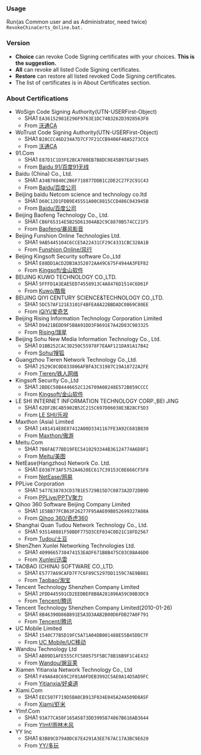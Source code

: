 ### Usage
Run(as Common user and as Administrator, need twice) `RevokeChinaCerts_Online.bat.`

### Version
* **Choice** can revoke Code Signing certificates with your choices. **This is the suggestion.**
* **All** can revoke all listed Code Signing certificates.
* **Restore** can restore all listed revoked Code Signing certificates.
* The list of certificates is in About Certificates section.

### About Certifications
* WoSign Code Signing Authority(UTN-USERFirst-Object)
    * SHA1 `EA36152981E296F9763E1DC74B3262D3928563F8`
    * From [沃通CA](http://www.wosign.com)
* WoTrust Code Signing Authority(UTN-USERFirst-Object)
    * SHA1 `B28CCC46D234A7D7CF7F21CCB9406F48A5273CC6`
    * From [沃通CA](http://www.wosign.com)
* 91.Com
    * SHA1 `E87D1C1D3FE2BCA700EB7B8DC0E45B97EAF19405`
    * From [Baidu 91/百度91无线](http://www.91.com)
* Baidu (China) Co., Ltd.
    * SHA1 `A34B70840C2B6F718877DDB1C2DE2C27F2C91C43`
    * From [Baidu/百度公司](http://www.baidu.com)
* Beijing baidu Netcom science and technology co.ltd
    * SHA1 `D60C12D1FDB9E45551A00C8815CCD486C043945B`
    * From [Baidu/百度公司](http://www.baidu.com)
* Beijing Baofeng Technology Co., Ltd.
    * SHA1 `CB6F65314E5B25D61304AB2C9C8870B574CC21F5`
    * From [Baofeng/暴风影音](http://www.baofeng.com)
* Beijing Funshion Online Technologies Ltd.
    * SHA1 `9AB5445104C6CCE5A22431CF29C4331CBC328A1B`
    * From [Funshion Online/风行](http://www.fun.tv)
* Beijing Kingsoft Security software Co.,Ltd
    * SHA1 `E88DD1ACD2DB3A352072AA49C675F4944A3FEF82`
    * From [Kingsoft/金山软件](http://www.kingsoft.com)
* BEIJING KUWO TECHNOLOGY CO.,LTD.
    * SHA1 `5FFFD1A3EAE5ED74558913C4A8476D1514C6D61F`
    * From [Kuwo/酷我](http://kuwo.cn)
* BEIJING QIYI CENTURY SCIENCE&TECHNOLOGY CO.,LTD.
    * SHA1 `5DC57AF121E3101F4BFEA8A22BBDADC0869C80EE`
    * From [iQiYi/爱奇艺](http://www.iqiyi.com)
* Beijing Rising Information Technology Corporation Limited
    * SHA1 `D9421BEDD9F5B8A91DD3F8691E7A42D83C983325`
    * From [Rising/瑞星](http://www.rising.com.cn)
* Beijing Sohu New Media Information Technology Co., Ltd.
    * SHA1 `D1BB252CAC3D250C55978F7EAAF121DA91A17B42`
    * From [Sohu/搜狐](http://www.sohu.com)
* Guangzhou Tieren Network Technology Co.,Ltd.
    * SHA1 `2529C0C0D833806AFBFA3C31987C19A18722A2FE`
    * From [Tieren/铁人网络](http://www.teiron.com)
* Kingsoft Security Co.,Ltd
    * SHA1 `2BDEC50B4446652C126709A08248E572B859CCCC`
    * From [Kingsoft/金山软件](http://www.ijinshan.com)
* LE SHI INTERNET INFORMATION TECHNOLOGY CORP.,BEI JING
    * SHA1 `62DF2BC4B5902B52C215C697D06038E3B28CF5D3`
    * From [LE SHI/乐视](http://wwww.letv.com)
* Maxthon (Asia) Limited
    * SHA1 `1481414E8E87412A00D3341167FE3A92C681B830`
    * From [Maxthon/傲游](http://www.maxthon.cn)
* Meitu.Com
    * SHA1 `7B6FAE77BD19FEC5410293344B36124774A6D8F1`
    * From [Meitu/美图](http://www.meitu.com)
* NetEase(Hangzhou) Network Co. Ltd.
    * SHA1 `E0387F3AF5752A4620EC617C39153C0E666CF5F8`
    * From [NetEase/网易](http://wwww.163.com)
* PPLive Corporation
    * SHA1 `5477E38783CD37B1E5729B15D7C0873A2D72DB9D`
    * From [PPLive/PPTV聚力](http://www.pptv.com)
* Qihoo 360 Software Beijing Company Limited
    * SHA1 `1E5BB77FCB63F26277F95AAE09B852699327A08A`
    * From [Qihoo 360/奇虎360](http://www.360.cn)
* Shanghai Quan Tudou Network Technology Co., Ltd.
    * SHA1 `935140881F50BDF775D3CEF034C0D21C18FD2567`
    * From [Tudou/土豆](http://www.tudou.com)
* ShenZhen Xunlei Networking Technologies Ltd.
    * SHA1 `4099665730474153EADF671B8B475C03C08A46D0`
    * From [Xunlei/迅雷](http://www.xunlei.com)
* TAOBAO (CHINA) SOFTWARE CO.,LTD.
    * SHA1 `E5777A69CAFD7F7C6F89C5297DD1159C7AE9B881`
    * From [Taobao/淘宝](http://www.taobao.com)
* Tencent Technology Shenzhen Company Limited
    * SHA1 `2FDD445591CD2EEDBEF8B8A281896A59C08B3DC9`
    * From [Tencent/腾讯](http://www.tencent.com)
* Tencent Technology Shenzhen Company Limited(2010-01-26)
    * SHA1 `8B46390D86B891E5A3D3AAB2B00D6FDB27A0F791`
    * From [Tencent/腾讯](http://www.tencent.com)
* UC Mobile Limited
    * SHA1 `1540C77B5D19FC5A71A04DB001488E55B45DDC7F`
    * From [UC Mobile/UC移动](http://www.uc.cn)
* Wandou Technology Ltd
    * SHA1 `AB09D1AFE555CFC580575F5BC78B16B9F1C4E432`
    * From [Wandou/豌豆荚](http://www.wandoujia.com)
* Xiamen Yitianxia Network Technology Co., Ltd
    * SHA1 `F49A648C69C2F01A0FDEB3992C5AE0A14D5AD9FC`
    * From [Yitianxia/好桌道](http://www.haozhuodao.com)
* Xiami.Com
    * SHA1 `EEC507F719D5BA0CB913F034E045A24A509D8A5F`
    * From [Xiami/虾米](http://www.xiami.com)
* Ylmf.Com
    * SHA1 `93A77CA50F165A5873DD3995874867B616AB3644`
    * From [Ylmf/雨林木风](http://www.ylmf.com)
* YY Inc
    * SHA1 `B3B89CD7940DC67E4291A3EE767AC17A3BC9E620`
    * From [YY/多玩](http://www.yy.com)
